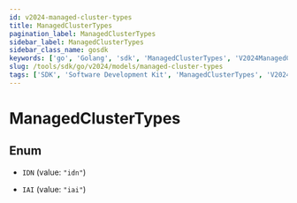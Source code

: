 ```yaml
---
id: v2024-managed-cluster-types
title: ManagedClusterTypes
pagination_label: ManagedClusterTypes
sidebar_label: ManagedClusterTypes
sidebar_class_name: gosdk
keywords: ['go', 'Golang', 'sdk', 'ManagedClusterTypes', 'V2024ManagedClusterTypes'] 
slug: /tools/sdk/go/v2024/models/managed-cluster-types
tags: ['SDK', 'Software Development Kit', 'ManagedClusterTypes', 'V2024ManagedClusterTypes']
---
```


# ManagedClusterTypes

## Enum


* `IDN` (value: `"idn"`)

* `IAI` (value: `"iai"`)


